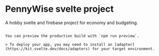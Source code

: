 # PennyWise svelte project

A hobby svelte and firebase project for economy and budgeting. 
```

You can preview the production build with `npm run preview`.

> To deploy your app, you may need to install an [adapter](https://kit.svelte.dev/docs/adapters) for your target environment.
